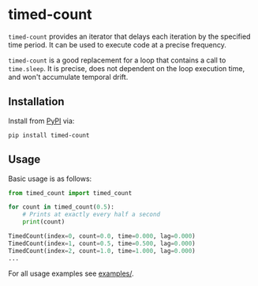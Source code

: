 # timed-count

`timed-count` provides an iterator that delays each iteration by the specified time period. It can be used to execute code at a precise frequency.

`timed-count` is a good replacement for a loop that contains a call to `time.sleep`. It is precise, does not dependent on the loop execution time, and won't accumulate temporal drift.

## Installation

Install from [PyPI](https://pypi.org/project/timed-count/) via:

```shell
pip install timed-count
```

## Usage

Basic usage is as follows:

```python
from timed_count import timed_count

for count in timed_count(0.5):
    # Prints at exactly every half a second
    print(count)
```

```python
TimedCount(index=0, count=0.0, time=0.000, lag=0.000)
TimedCount(index=1, count=0.5, time=0.500, lag=0.000)
TimedCount(index=2, count=1.0, time=1.000, lag=0.000)
...
```
For all usage examples see [examples/](https://github.com/morefigs/timed-count/tree/main/examples).
